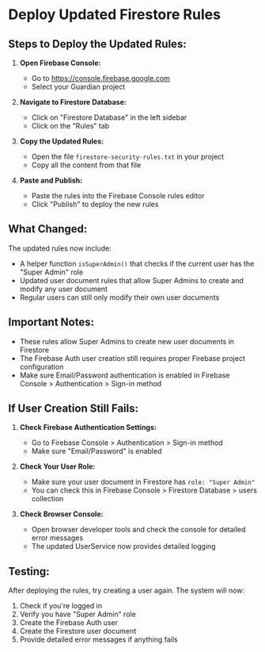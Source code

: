# Deploy Updated Firestore Rules

## Steps to Deploy the Updated Rules:

1. **Open Firebase Console:**
   - Go to https://console.firebase.google.com
   - Select your Guardian project

2. **Navigate to Firestore Database:**
   - Click on "Firestore Database" in the left sidebar
   - Click on the "Rules" tab

3. **Copy the Updated Rules:**
   - Open the file `firestore-security-rules.txt` in your project
   - Copy all the content from that file

4. **Paste and Publish:**
   - Paste the rules into the Firebase Console rules editor
   - Click "Publish" to deploy the new rules

## What Changed:

The updated rules now include:
- A helper function `isSuperAdmin()` that checks if the current user has the "Super Admin" role
- Updated user document rules that allow Super Admins to create and modify any user document
- Regular users can still only modify their own user documents

## Important Notes:

- These rules allow Super Admins to create new user documents in Firestore
- The Firebase Auth user creation still requires proper Firebase project configuration
- Make sure Email/Password authentication is enabled in Firebase Console > Authentication > Sign-in method

## If User Creation Still Fails:

1. **Check Firebase Authentication Settings:**
   - Go to Firebase Console > Authentication > Sign-in method
   - Make sure "Email/Password" is enabled

2. **Check Your User Role:**
   - Make sure your user document in Firestore has `role: "Super Admin"`
   - You can check this in Firebase Console > Firestore Database > users collection

3. **Check Browser Console:**
   - Open browser developer tools and check the console for detailed error messages
   - The updated UserService now provides detailed logging

## Testing:

After deploying the rules, try creating a user again. The system will now:
1. Check if you're logged in
2. Verify you have "Super Admin" role
3. Create the Firebase Auth user
4. Create the Firestore user document
5. Provide detailed error messages if anything fails
